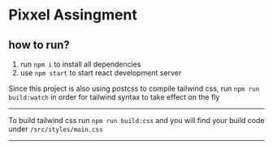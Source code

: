 # Pixxel Assingment

## how to run?

1. run `npm i` to install all dependencies
2. use `npm start` to start react development server

Since this project is also using postcss to compile tailwind css, run `npm run build:watch` in order for tailwind syntax to take effect on the fly

***
To build tailwind css run `npm run build:css` and you will find your build code under `/src/styles/main.css`

****


